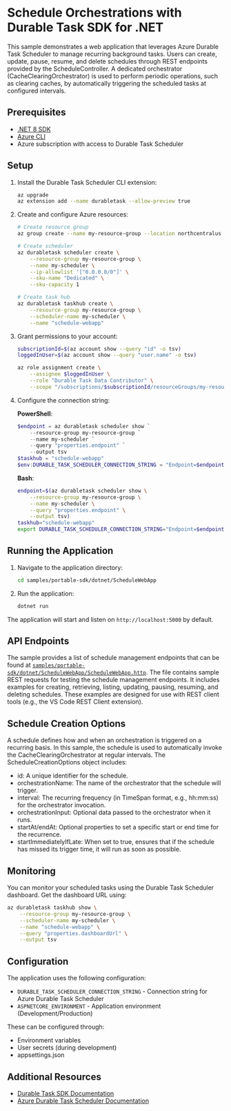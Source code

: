 # Schedule Orchestrations with Durable Task SDK for .NET

This sample demonstrates a web application that leverages Azure Durable Task Scheduler to manage recurring background tasks. Users can create, update, pause, resume, and delete schedules through REST endpoints provided by the ScheduleController. A dedicated orchestrator (CacheClearingOrchestrator) is used to perform periodic operations, such as clearing caches, by automatically triggering the scheduled tasks at configured intervals.

## Prerequisites

- [.NET 8 SDK](https://dotnet.microsoft.com/download/dotnet/8.0)
- [Azure CLI](https://docs.microsoft.com/cli/azure/install-azure-cli)
- Azure subscription with access to Durable Task Scheduler

## Setup

1. Install the Durable Task Scheduler CLI extension:
   ```bash
   az upgrade
   az extension add --name durabletask --allow-preview true
   ```

2. Create and configure Azure resources:
   ```bash
   # Create resource group
   az group create --name my-resource-group --location northcentralus

   # Create scheduler
   az durabletask scheduler create \
       --resource-group my-resource-group \
       --name my-scheduler \
       --ip-allowlist '["0.0.0.0/0"]' \
       --sku-name "Dedicated" \
       --sku-capacity 1

   # Create task hub
   az durabletask taskhub create \
       --resource-group my-resource-group \
       --scheduler-name my-scheduler \
       --name "schedule-webapp"
   ```

3. Grant permissions to your account:
   ```bash
   subscriptionId=$(az account show --query "id" -o tsv)
   loggedInUser=$(az account show --query "user.name" -o tsv)

   az role assignment create \
       --assignee $loggedInUser \
       --role "Durable Task Data Contributor" \
       --scope "/subscriptions/$subscriptionId/resourceGroups/my-resource-group/providers/Microsoft.DurableTask/schedulers/my-scheduler/taskHubs/schedule-webapp"
   ```

4. Configure the connection string:

   **PowerShell**:
   ```powershell
   $endpoint = az durabletask scheduler show `
       --resource-group my-resource-group `
       --name my-scheduler `
       --query "properties.endpoint" `
       --output tsv
   $taskhub = "schedule-webapp"
   $env:DURABLE_TASK_SCHEDULER_CONNECTION_STRING = "Endpoint=$endpoint;TaskHub=$taskhub;Authentication=DefaultAzure"
   ```

   **Bash**:
   ```bash
   endpoint=$(az durabletask scheduler show \
       --resource-group my-resource-group \
       --name my-scheduler \
       --query "properties.endpoint" \
       --output tsv)
   taskhub="schedule-webapp"
   export DURABLE_TASK_SCHEDULER_CONNECTION_STRING="Endpoint=$endpoint;TaskHub=$taskhub;Authentication=AzureDefault"
   ```

## Running the Application

1. Navigate to the application directory:
   ```bash
   cd samples/portable-sdk/dotnet/ScheduleWebApp
   ```

2. Run the application:
   ```bash
   dotnet run
   ```

The application will start and listen on `http://localhost:5000` by default.

## API Endpoints

The sample provides a list of schedule management endpoints that can be found at [`samples/portable-sdk/dotnet/ScheduleWebApp/ScheduleWebApp.http`](ScheduleWebApp.http).
The file contains sample REST requests for testing the schedule management endpoints. It includes examples for creating, retrieving, listing, updating, pausing, resuming, and deleting schedules. These examples are designed for use with REST client tools (e.g., the VS Code REST Client extension).

## Schedule Creation Options
A schedule defines how and when an orchestration is triggered on a recurring basis. In this sample, the schedule is used to automatically invoke the CacheClearingOrchestrator at regular intervals. The ScheduleCreationOptions object includes:
- id: A unique identifier for the schedule.
- orchestrationName: The name of the orchestrator that the schedule will trigger.
- interval: The recurring frequency (in TimeSpan format, e.g., hh:mm:ss) for the orchestrator invocation.
- orchestrationInput: Optional data passed to the orchestrator when it runs.
- startAt/endAt: Optional properties to set a specific start or end time for the recurrence.
- startImmediatelyIfLate: When set to true, ensures that if the schedule has missed its trigger time, it will run as soon as possible.
  
## Monitoring

You can monitor your scheduled tasks using the Durable Task Scheduler dashboard. Get the dashboard URL using:

```bash
az durabletask taskhub show \
    --resource-group my-resource-group \
    --scheduler-name my-scheduler \
    --name "schedule-webapp" \
    --query "properties.dashboardUrl" \
    --output tsv
```

## Configuration

The application uses the following configuration:

- `DURABLE_TASK_SCHEDULER_CONNECTION_STRING` - Connection string for Azure Durable Task Scheduler
- `ASPNETCORE_ENVIRONMENT` - Application environment (Development/Production)

These can be configured through:
- Environment variables
- User secrets (during development)
- appsettings.json

## Additional Resources

- [Durable Task SDK Documentation](https://github.com/microsoft/durabletask-dotnet)
- [Azure Durable Task Scheduler Documentation](https://learn.microsoft.com/azure/durable-functions/durable-functions-overview)
